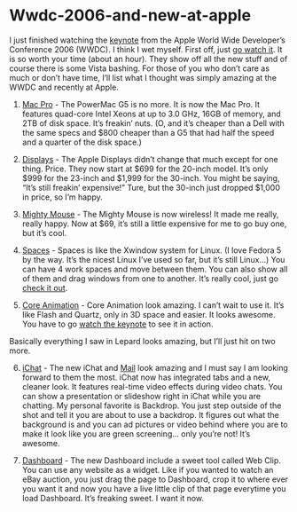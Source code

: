 # Wwdc-2006-and-new-at-apple

I just finished watching the [keynote](http://events.apple.com.edgesuite.net/aug_2006/event/index.html) from the Apple World Wide Developer’s Conference 2006 (WWDC). I think I wet myself. First off, just [go watch it](http://events.apple.com.edgesuite.net/aug_2006/event/index.html). It is so worth your time (about an hour). They show off all the new stuff and of course there is some Vista bashing. For those of you who don’t care as much or don’t have time, I’ll list what I thought was simply amazing at the WWDC and recently at Apple.

1. [Mac Pro](http://web.archive.org/web/20060822124043/http://apple.com/macpro) - The PowerMac G5 is no more. It is now the Mac Pro. It features quad-core Intel Xeons at up to 3.0 GHz, 16GB of memory, and 2TB of disk space. It’s freakin’ nuts. (O, and it’s cheaper than a Dell with the same specs and $800 cheaper than a G5 that had half the speed and a quarter of the disk space.)

2. [Displays](http://web.archive.org/web/20060822124043/http://www.apple.com/displays/) - The Apple Displays didn’t change that much except for one thing. Price. They now start at $699 for the 20-inch model. It’s only $999 for the 23-inch and $1,999 for the 30-inch. You might be saying, “It’s still freakin’ expensive!” Ture, but the 30-inch just dropped $1,000 in price, so I’m happy.

3. [Mighty Mouse](http://web.archive.org/web/20060822124043/http://www.apple.com/mightymouse/) - The Mighty Mouse is now wireless! It made me really, really happy. Now at $69, it’s still a little expensive for me to go buy one, but it’s cool.

4. [Spaces](http://web.archive.org/web/20060822124043/http://www.apple.com/macosx/leopard/spaces.html) - Spaces is like the Xwindow system for Linux. (I love Fedora 5 by the way. It’s the nicest Linux I’ve used so far, but it’s still Linux…) You can have 4 work spaces and move between them. You can also show all of them and drag windows from one to another. It’s really cool, just go [check it out](http://web.archive.org/web/20060822124043/http://www.apple.com/macosx/leopard/spaces.html).

5. [Core Animation](http://web.archive.org/web/20060822124043/http://www.apple.com/macosx/leopard/coreanimation.html) - Core Animation look amazing. I can’t wait to use it. It’s like Flash and Quartz, only in 3D space and easier. It looks awesome. You have to go [watch the keynote](http://events.apple.com.edgesuite.net/aug_2006/event/index.html) to see it in action.

Basically everything I saw in Lepard looks amazing, but I’ll just hit on two more.

6. [iChat](http://web.archive.org/web/20060822124043/http://www.apple.com/macosx/leopard/ichat.html) - The new iChat and [Mail](http://web.archive.org/web/20060822124043/http://www.apple.com/macosx/leopard/mail.html) look amazing and I must say I am looking forward to them the most. iChat now has integrated tabs and a new, cleaner look. It features real-time video effects during video chats. You can show a presentation or slideshow right in iChat while you are chatting. My personal favorite is Backdrop. You just step outside of the shot and tell it you are about to use a backdrop. It figures out what the background is and you can ad pictures or video behind where you are to make it look like you are green screening… only you’re not! It’s awesome.

7. [Dashboard](http://web.archive.org/web/20060822124043/http://www.apple.com/macosx/leopard/dashboard.html) - The new Dashboard include a sweet tool called Web Clip. You can use any website as a widget. Like if you wanted to watch an eBay auction, you just drag the page to Dashboard, crop it to where ever you want it and now you have a live little clip of that page everytime you load Dashboard. It’s freaking sweet. I want it now.
